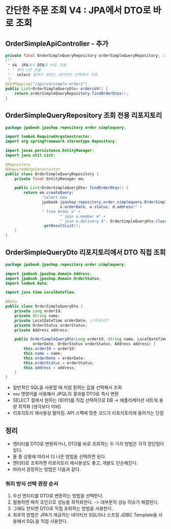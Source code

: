 # 간단한 주문 조회 V4 : JPA에서 DTO로 바로 조회
## OrderSimpleApiController - 추가
```java
private final OrderSimpleQueryRepository orderSimpleQueryRepository; //의존 관계 주입
/**
 * V4. JPA에서 DTO로 바로 조회
 * - 쿼리 1번 호출
 * - select 절에서 원하는 데이터만 선택해서 조회
 */
@GetMapping("/api/v4/simple-orders")
public List<OrderSimpleQueryDto> ordersV4() {
    return orderSimpleQueryRepository.findOrderDtos();
}
```
## OrderSimpleQueryRepository 조회 전용 리포지토리
```java
package jpabook.jpashop.repository.order.simplequery;

import lombok.RequiredArgsConstructor;
import org.springframework.stereotype.Repository;

import javax.persistence.EntityManager;
import java.util.List;

@Repository
@RequiredArgsConstructor
public class OrderSimpleQueryRepository {
    private final EntityManager em;

    public List<OrderSimpleQueryDto> findOrderDtos() {
        return em.createQuery(
                "select new
                jpabook.jpashop.repository.order.simplequery.OrderSimpleQueryDto(o.id, m.name,
                        o.orderDate, o.status, d.address)" +
                " from Order o" +
                        " join o.member m" +
                        " join o.delivery d", OrderSimpleQueryDto.class)
                .getResultList();
    }
}
```
## OrderSimpleQueryDto 리포지토리에서 DTO 직접 조회
```java
package jpabook.jpashop.repository.order.simplequery;

import jpabook.jpashop.domain.Address;
import jpabook.jpashop.domain.OrderStatus;
import lombok.Data;

import java.time.LocalDateTime;

@Data
public class OrderSimpleQueryDto {
    private Long orderId;
    private String name;
    private LocalDateTime orderDate; //주문시간
    private OrderStatus orderStatus;
    private Address address;

    public OrderSimpleQueryDto(Long orderId, String name, LocalDateTime
            orderDate, OrderStatus orderStatus, Address address) {
        this.orderId = orderId;
        this.name = name;
        this.orderDate = orderDate;
        this.orderStatus = orderStatus;
        this.address = address;
    }
}
```
- 일반적인 SQL을 사용할 때 처럼 원하는 값을 선택해서 조회
- `new` 명령어를 사용해서 JPQL의 결과를 DTO로 즉시 변환
- SELECT 절에서 원하는 데이터를 직접 선택하므로 DB -> 애플리케이션 네트웍 용량 최적화 (생각보다 미비)
- 리포지토리 재사용성 떨어짐. API 스펙에 맞춘 코드가 리포지토리에 들어가는 단점

## 정리
- 엔티티를 DTO로 변환하거나, DTO를 바로 조회하는 두 가지 방법은 각각 장단점이 있다.
- 둘 중 상황에 따라서 더 나은 방법을 선택하면 된다.
- 엔티티로 조회하면 리포지토리 재사용성도 좋고, 개발도 단순해진다.
- 따라서 권장하는 방법은 다음과 같다.

### 쿼리 방식 선택 권장 순서
1. 우선 엔티티를 DTO로 변환하는 방법을 선택한다.
2. 필용하면 페치 조인으로 성능을 최적화한다. -> 대부분의 성능 이슈가 해결된다.
3. 그래도 안되면 DTO로 직접 조회하는 방법을 사용한다.
4. 최후의 방법은 JPA가 제공하는 네이티브 SQL이나 스프링 JDBC Template을
사용해서 SQL을 직접 사용한다.
